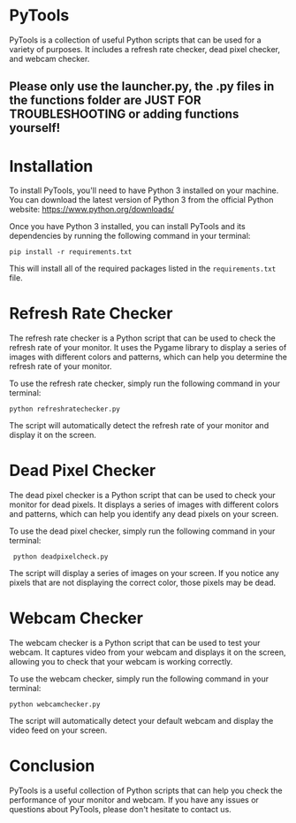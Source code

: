 # PyTools
PyTools is a collection of useful Python scripts that can be used for a variety of purposes. It includes a refresh rate checker, dead pixel checker, and webcam checker.

## Please only use the launcher.py, the .py files in the functions folder are JUST FOR TROUBLESHOOTING or adding functions yourself!

# Installation
To install PyTools, you'll need to have Python 3 installed on your machine. You can download the latest version of Python 3 from the official Python website: https://www.python.org/downloads/

Once you have Python 3 installed, you can install PyTools and its dependencies by running the following command in your terminal:


```pip install -r requirements.txt```

This will install all of the required packages listed in the ```requirements.txt```  file.

# Refresh Rate Checker
The refresh rate checker is a Python script that can be used to check the refresh rate of your monitor. It uses the Pygame library to display a series of images with different colors and patterns, which can help you determine the refresh rate of your monitor.

To use the refresh rate checker, simply run the following command in your terminal:

```python refreshratechecker.py```

The script will automatically detect the refresh rate of your monitor and display it on the screen.

# Dead Pixel Checker
The dead pixel checker is a Python script that can be used to check your monitor for dead pixels. It displays a series of images with different colors and patterns, which can help you identify any dead pixels on your screen.

To use the dead pixel checker, simply run the following command in your terminal:

``` python deadpixelcheck.py``` 

The script will display a series of images on your screen. If you notice any pixels that are not displaying the correct color, those pixels may be dead.

# Webcam Checker
The webcam checker is a Python script that can be used to test your webcam. It captures video from your webcam and displays it on the screen, allowing you to check that your webcam is working correctly.

To use the webcam checker, simply run the following command in your terminal:

```python webcamchecker.py```

The script will automatically detect your default webcam and display the video feed on your screen.

# Conclusion
PyTools is a useful collection of Python scripts that can help you check the performance of your monitor and webcam. If you have any issues or questions about PyTools, please don't hesitate to contact us.
